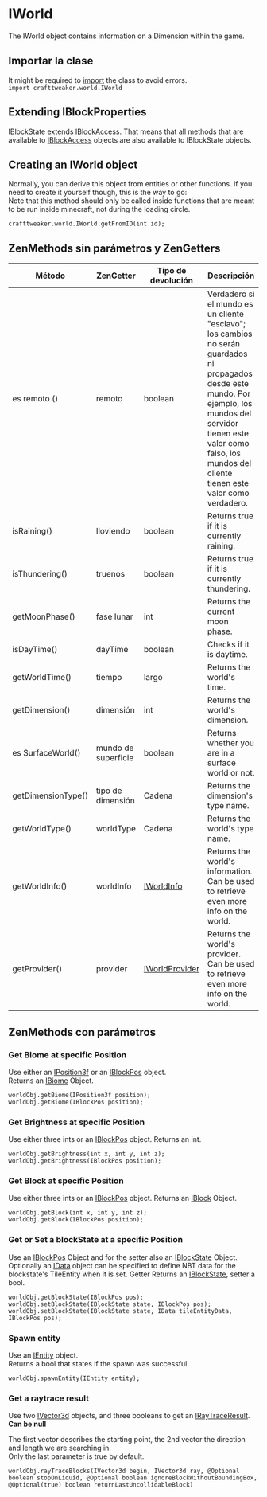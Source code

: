 # IWorld

The IWorld object contains information on a Dimension within the game.

## Importar la clase

It might be required to [import](/AdvancedFunctions/Import/) the class to avoid errors.  
`import crafttweaker.world.IWorld`

## Extending IBlockProperties

IBlockState extends [IBlockAccess](/Vanilla/World/IBlockAccess/). That means that all methods that are available to [IBlockAccess](/Vanilla/World/IBlockAccess/) objects are also available to IBlockState objects.

## Creating an IWorld object

Normally, you can derive this object from entities or other functions. If you need to create it yourself though, this is the way to go:  
Note that this method should only be called inside functions that are meant to be run inside minecraft, not during the loading circle.

```zenscript
crafttweaker.world.IWorld.getFromID(int id);
```

## ZenMethods sin parámetros y ZenGetters

| Método             | ZenGetter           | Tipo de devolución                               | Descripción                                                                                                                                                                                                                               |
| ------------------ | ------------------- | ------------------------------------------------ | ----------------------------------------------------------------------------------------------------------------------------------------------------------------------------------------------------------------------------------------- |
| es remoto ()       | remoto              | boolean                                          | Verdadero si el mundo es un cliente "esclavo"; los cambios no serán guardados ni propagados desde este mundo. Por ejemplo, los mundos del servidor tienen este valor como falso, los mundos del cliente tienen este valor como verdadero. |
| isRaining()        | lloviendo           | boolean                                          | Returns true if it is currently raining.                                                                                                                                                                                                  |
| isThundering()     | truenos             | boolean                                          | Returns true if it is currently thundering.                                                                                                                                                                                               |
| getMoonPhase()     | fase lunar          | int                                              | Returns the current moon phase.                                                                                                                                                                                                           |
| isDayTime()        | dayTime             | boolean                                          | Checks if it is daytime.                                                                                                                                                                                                                  |
| getWorldTime()     | tiempo              | largo                                            | Returns the world's time.                                                                                                                                                                                                                 |
| getDimension()     | dimensión           | int                                              | Returns the world's dimension.                                                                                                                                                                                                            |
| es SurfaceWorld()  | mundo de superficie | boolean                                          | Returns whether you are in a surface world or not.                                                                                                                                                                                        |
| getDimensionType() | tipo de dimensión   | Cadena                                           | Returns the dimension's type name.                                                                                                                                                                                                        |
| getWorldType()     | worldType           | Cadena                                           | Returns the world's type name.                                                                                                                                                                                                            |
| getWorldInfo()     | worldInfo           | [IWorldInfo](/Vanilla/World/IWorldInfo/)         | Returns the world's information. Can be used to retrieve even more info on the world.                                                                                                                                                     |
| getProvider()      | provider            | [IWorldProvider](/Vanilla/World/IWorldProvider/) | Returns the world's provider. Can be used to retrieve even more info on the world.                                                                                                                                                        |

## ZenMethods con parámetros

### Get Biome at specific Position

Use either an [IPosition3f](/Vanilla/Utils/Position3f/) or an [IBlockPos](/Vanilla/World/IBlockPos/) object.  
Returns an [IBiome](/Vanilla/Biomes/IBiome/) Object.

```zenscript
worldObj.getBiome(IPosition3f position);
worldObj.getBiome(IBlockPos position);
```

### Get Brightness at specific Position

Use either three ints or an [IBlockPos](/Vanilla/World/IBlockPos/) object. Returns an int.

```zenscript
worldObj.getBrightness(int x, int y, int z);
worldObj.getBrightness(IBlockPos position);
```

### Get Block at specific Position

Use either three ints or an [IBlockPos](/Vanilla/World/IBlockPos/) object. Returns an [IBlock](/Vanilla/Blocks/IBlock/) Object.

```zenscript
worldObj.getBlock(int x, int y, int z);
worldObj.getBlock(IBlockPos position);
```

### Get or Set a blockState at a specific Position

Use an [IBlockPos](/Vanilla/World/IBlockPos/) Object and for the setter also an [IBlockState](/Vanilla/Blocks/IBlockState/) Object. Optionally an [IData](/Vanilla/Data/IData/) object can be specified to define NBT data for the blockstate's TileEntity when it is set. Getter Returns an [IBlockState](/Vanilla/Blocks/IBlockState/), setter a bool.

```zenscript
worldObj.getBlockState(IBlockPos pos);
worldObj.setBlockState(IBlockState state, IBlockPos pos);
worldObj.setBlockState(IBlockState state, IData tileEntityData, IBlockPos pos);
```

### Spawn entity

Use an [IEntity](/Vanilla/Entities/IEntity/) object.  
Returns a bool that states if the spawn was successful.

```zenscript
worldObj.spawnEntity(IEntity entity);
```

### Get a raytrace result

Use two [IVector3d](/Vanilla/World/IVector3d/) objects, and three booleans to get an [IRayTraceResult](/Vanilla/World/IRayTraceResult/).  
**Can be null**

The first vector describes the starting point, the 2nd vector the direction and length we are searching in.  
Only the last parameter is true by default.

```zenscript
worldObj.rayTraceBlocks(IVector3d begin, IVector3d ray, @Optional boolean stopOnLiquid, @Optional boolean ignoreBlockWithoutBoundingBox, @Optional(true) boolean returnLastUncollidableBlock)
```